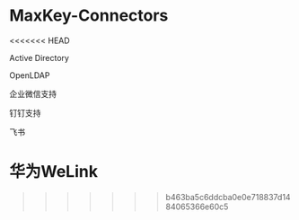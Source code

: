 # MaxKey-Connectors
<<<<<<< HEAD

Active Directory

OpenLDAP

企业微信支持

钉钉支持

飞书

华为WeLink
=======
>>>>>>> b463ba5c6ddcba0e0e718837d1484065366e60c5
